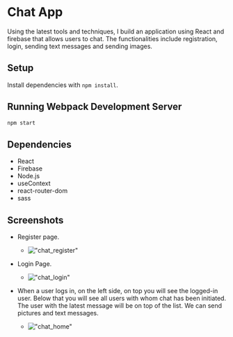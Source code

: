 # Chat App
Using the latest tools and techniques, I build an application using React and firebase that allows users to chat. The functionalities include registration, login, sending text messages and sending images. 
 

## Setup

Install dependencies with `npm install`.

## Running Webpack Development Server

```sh
npm start
```

## Dependencies

- React
- Firebase
- Node.js
- useContext
- react-router-dom
- sass

## Screenshots

- Register page.
  - !["chat_register"](./docs/scheduler_create.png)

- Login Page.
  - !["chat_login"](./docs/scheduler_home.png)

- When a user logs in, on the left side, on top you will see the logged-in user. Below that you will see all users with whom chat has been initiated. The user with the latest message will be on top of the list. We can send pictures and text messages. 
  - !["chat_home"](./docs/scheduler_delete.png)


